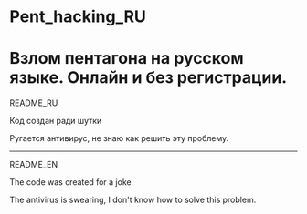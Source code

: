 # Pent_hacking_RU
# Взлом пентагона на русском языке. Онлайн и без регистрации.

README_RU

Код создан ради шутки

Ругается антивирус, не знаю как решить эту проблему.
_________
README_EN

The code was created for a joke

The antivirus is swearing, I don't know how to solve this problem.
